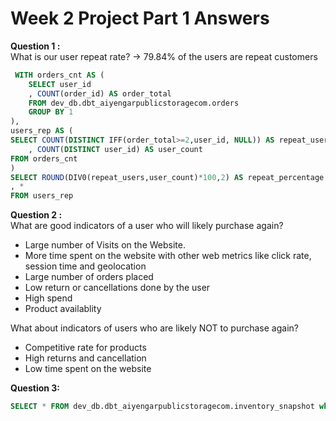 # Week 2 Project Part 1 Answers

**Question 1 :**  
What is our user repeat rate?
 -> 79.84% of the users are repeat customers

```sql
 WITH orders_cnt AS (
    SELECT user_id
    , COUNT(order_id) AS order_total
    FROM dev_db.dbt_aiyengarpublicstoragecom.orders
    GROUP BY 1
), 
users_rep AS (
SELECT COUNT(DISTINCT IFF(order_total>=2,user_id, NULL)) AS repeat_users
    , COUNT(DISTINCT user_id) AS user_count
FROM orders_cnt
)
SELECT ROUND(DIV0(repeat_users,user_count)*100,2) AS repeat_percentage
, *
FROM users_rep
```

**Question 2 :**  
What are good indicators of a user who will likely purchase again?

- Large number of Visits on the Website.
- More time spent on the website with other web metrics like click rate, session time and geolocation
- Large number of orders placed 
- Low return or cancellations done by the user
- High spend
- Product availablity 

What about indicators of users who are likely NOT to purchase again?

- Competitive rate for products
- High returns and cancellation
- Low time spent on the website


**Question 3:**

```sql
SELECT * FROM dev_db.dbt_aiyengarpublicstoragecom.inventory_snapshot where dbt_valid_to is not null
```
